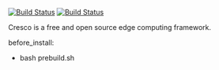 [![Build Status](https://travis-ci.org/CrescoEdge/agent.svg?branch=master)](https://travis-ci.org/CrescoEdge/agent)
[![Build Status](https://sonarcloud.io/api/project_badges/measure?project=io.cresco%3Aagent&metric=alert_status)](https://sonarcloud.io/dashboard?id=io.cresco%3Aagent)

Cresco is a free and open source edge computing framework.


before_install:
- bash prebuild.sh
